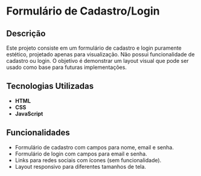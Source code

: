 # Formulário de Cadastro/Login

## Descrição

Este projeto consiste em um formulário de cadastro e login puramente estético, projetado apenas para visualização. Não possui funcionalidade de cadastro ou login. O objetivo é demonstrar um layout visual que pode ser usado como base para futuras implementações.

## Tecnologias Utilizadas

- **HTML**
- **CSS**
- **JavaScript**

## Funcionalidades

- Formulário de cadastro com campos para nome, email e senha.
- Formulário de login com campos para email e senha.
- Links para redes sociais com ícones (sem funcionalidade).
- Layout responsivo para diferentes tamanhos de tela.



